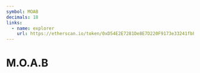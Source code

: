 ```yaml
---
symbol: MOAB
decimals: 18
links:
  - name: explorer
    url: https://etherscan.io/token/0xD54E2E7281De8E7D220F9173e33241fbFa881968
---
```


# M.O.A.B
